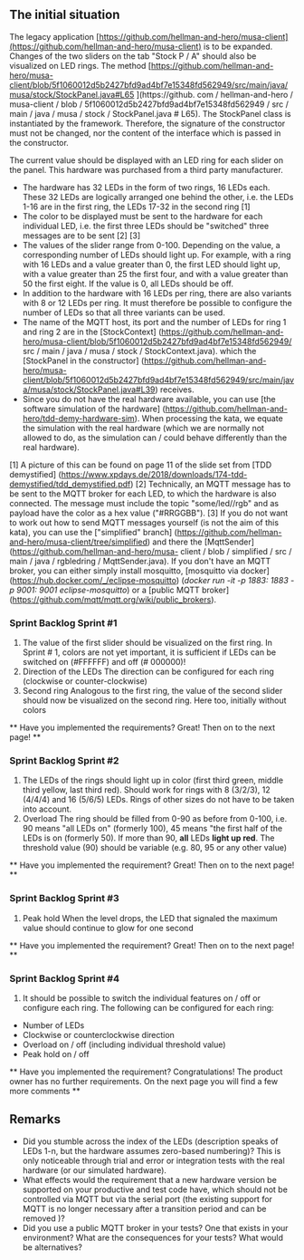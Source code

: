 ## The initial situation

The legacy application [https://github.com/hellman-and-hero/musa-client](https://github.com/hellman-and-hero/musa-client) is to be expanded. Changes of the two sliders on the tab "Stock P / A" should also be visualized on LED rings. The method [https://github.com/hellman-and-hero/musa-client/blob/5f1060012d5b2427bfd9ad4bf7e15348fd562949/src/main/java/musa/stock/StockPanel.java#L65 ](https://github. com / hellman-and-hero / musa-client / blob / 5f1060012d5b2427bfd9ad4bf7e15348fd562949 / src / main / java / musa / stock / StockPanel.java # L65). The StockPanel class is instantiated by the framework. Therefore, the signature of the constructor must not be changed, nor the content of the interface which is passed in the constructor.

The current value should be displayed with an LED ring for each slider on the panel. This hardware was purchased from a third party manufacturer.

- The hardware has 32 LEDs in the form of two rings, 16 LEDs each. These 32 LEDs are logically arranged one behind the other, i.e. the LEDs 1-16 are in the first ring, the LEDs 17-32 in the second ring [1]
- The color to be displayed must be sent to the hardware for each individual LED, i.e. the first three LEDs should be "switched" three messages are to be sent [2] [3]
- The values of the slider range from 0-100. Depending on the value, a corresponding number of LEDs should light up. For example, with a ring with 16 LEDs and a value greater than 0, the first LED should light up, with a value greater than 25 the first four, and with a value greater than 50 the first eight. If the value is 0, all LEDs should be off.
- In addition to the hardware with 16 LEDs per ring, there are also variants with 8 or 12 LEDs per ring. It must therefore be possible to configure the number of LEDs so that all three variants can be used.
- The name of the MQTT host, its port and the number of LEDs for ring 1 and ring 2 are in the [StockContext] (https://github.com/hellman-and-hero/musa-client/blob/5f1060012d5b2427bfd9ad4bf7e15348fd562949/ src / main / java / musa / stock / StockContext.java). which the [StockPanel in the constructor] (https://github.com/hellman-and-hero/musa-client/blob/5f1060012d5b2427bfd9ad4bf7e15348fd562949/src/main/java/musa/stock/StockPanel.java#L39) receives.
- Since you do not have the real hardware available, you can use [the software simulation of the hardware] (https://github.com/hellman-and-hero/tdd-demy-hardware-sim). When processing the kata, we equate the simulation with the real hardware (which we are normally not allowed to do, as the simulation can / could behave differently than the real hardware).

[1] A picture of this can be found on page 11 of the slide set from [TDD demystified] (https://www.xpdays.de/2018/downloads/174-tdd-demystified/tdd_demystified.pdf)
[2] Technically, an MQTT message has to be sent to the MQTT broker for each LED, to which the hardware is also connected. The message must include the topic "some/led/<led-number>/rgb" and as payload have the color as a hex value ("#RRGGBB").
[3] If you do not want to work out how to send MQTT messages yourself (is not the aim of this kata), you can use the ["simplified" branch] (https://github.com/hellman-and-hero/musa-client/tree/simplified) and there the 
[MqttSender] (https://github.com/hellman-and-hero/musa- client / blob / simplified / src / main / java / rgbledring / MqttSender.java). If you don't have an MQTT broker, you can either simply install mosquitto, [mosquitto via docker] (https://hub.docker.com/_/eclipse-mosquitto) (_docker run -it -p 1883: 1883 -p 9001: 9001 eclipse-mosquitto_) or a [public MQTT broker] (https://github.com/mqtt/mqtt.org/wiki/public_brokers).

### Sprint Backlog Sprint #1

1. The value of the first slider should be visualized on the first ring. In Sprint # 1, colors are not yet important, it is sufficient if LEDs can be switched on (#FFFFFF) and off (# 000000)!
2. Direction of the LEDs
 The direction can be configured for each ring (clockwise or counter-clockwise)
3. Second ring
 Analogous to the first ring, the value of the second slider should now be visualized on the second ring. Here too, initially without colors

** Have you implemented the requirements? Great! Then on to the next page! **

### Sprint Backlog Sprint #2

1. The LEDs of the rings should light up in color (first third green, middle third yellow, last third red). Should work for rings with 8 (3/2/3), 12 (4/4/4) and 16 (5/6/5) LEDs. Rings of other sizes do not have to be taken into account.
2. Overload
 The ring should be filled from 0-90 as before from 0-100, i.e. 90 means "all LEDs on" (formerly 100), 45 means "the first half of the LEDs is on (formerly 50). If more than 90, **all** LEDs **light up red**. The threshold value (90) should be variable (e.g. 80, 95 or any other value)

** Have you implemented the requirement? Great! Then on to the next page! **

### Sprint Backlog Sprint #3

1. Peak hold
 When the level drops, the LED that signaled the maximum value should continue to glow for one second

** Have you implemented the requirement? Great! Then on to the next page! **

### Sprint Backlog Sprint #4

1. It should be possible to switch the individual features on / off or configure each ring. The following can be configured for each ring:

- Number of LEDs
- Clockwise or counterclockwise direction
- Overload on / off (including individual threshold value)
- Peak hold on / off

** Have you implemented the requirement? Congratulations! The product owner has no further requirements. On the next page you will find a few more comments **

## Remarks
- Did you stumble across the index of the LEDs (description speaks of LEDs 1-n, but the hardware assumes zero-based numbering)? This is only noticeable through trial and error or integration tests with the real hardware (or our simulated hardware).
- What effects would the requirement that a new hardware version be supported on your productive and test code have, which should not be controlled via MQTT but via the serial port (the existing support for MQTT is no longer necessary after a transition period and can be removed )?
- Did you use a public MQTT broker in your tests? One that exists in your environment? What are the consequences for your tests? What would be alternatives?
